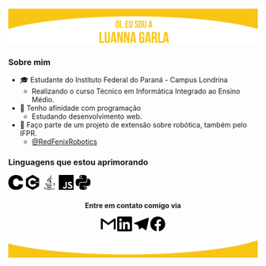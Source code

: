 ![header](cabecalho.png)
### Sobre mim 
* :mortar_board: Estudante do Instituto Federal do Paraná - Campus Londrina
  * Realizando o curso Técnico em Informática Integrado ao Ensino Médio.
* :dart: Tenho afinidade com programação 
  * Estudando desenvolvimento web. 
* :robot: Faço parte de um projeto de extensão sobre robótica, também pelo IFPR.
  * <a href = "https://github.com/RedFenixRobotics">@RedFenixRobotics</a>


### Linguagens que estou aprimorando
<img src="c.svg" width="30"> <img src="cplusplus.svg" width="30">  <img src="java.svg" width="30"> <img src="javascript.svg" width="30"> <img src="python.svg" width="30">
  
<h4 <p align="center">Entre em contato comigo via</p> 
<p align="center"> 
<a href = "mailto:luagarla@gmail.com"><img src="gmail.svg" width="30"></a>
<a href = "https://www.linkedin.com/in/luannagarla/"><img src="linkedin.svg" width="30"></a> 
<a href = "https://t.me/luannagarla"><img src="telegram.svg" width="30"></a>
<a href = "https://www.facebook.com/luanna.garla"><img src="facebook.svg" width="30"></a>


![rodape](fim.png)
